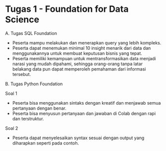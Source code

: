 # Tugas 1 - Foundation for Data Science

A. Tugas SQL Foundation

- Peserta mampu melakukan dan menerapkan query yang lebih kompleks.
- Peserta dapat menemukan minimal 10 insight menarik dari data dan menggunakannya untuk membuat keputusan bisnis yang tepat.
- Peserta memiliki kemampuan untuk mentransformasikan data menjadi narasi yang mudah dipahami, sehingga orang-orang tanpa latar belakang data pun dapat memperoleh pemahaman dari informasi tersebut.

B. Tugas Python Foundation

Soal 1
- Peserta bisa menggunakan sintaks dengan kreatif dan menjawab semua pertanyaan dengan benar.
- Peserta bisa menyusun pertanyaan dan jawaban di Colab dengan rapi dan terstruktur.
  
Soal 2
- Peserta dapat menyelesaikan syntax sesuai dengan output yang diharapkan seperti pada contoh.
